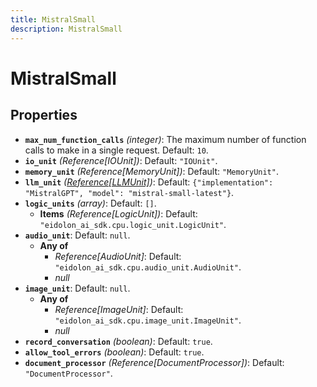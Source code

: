 ```yaml
---
title: MistralSmall
description: MistralSmall
---
```

# MistralSmall

## Properties

- **`max_num_function_calls`** *(integer)*: The maximum number of function calls to make in a single request. Default: `10`.
- **`io_unit`** *(Reference[IOUnit])*: Default: `"IOUnit"`.
- **`memory_unit`** *(Reference[MemoryUnit])*: Default: `"MemoryUnit"`.
- **`llm_unit`** *([Reference[LLMUnit]](/docs/components/llmunit/overview/))*: Default: `{"implementation": "MistralGPT", "model": "mistral-small-latest"}`.
- **`logic_units`** *(array)*: Default: `[]`.
  - **Items** *(Reference[LogicUnit])*: Default: `"eidolon_ai_sdk.cpu.logic_unit.LogicUnit"`.
- **`audio_unit`**: Default: `null`.
  - **Any of**
    - *Reference[AudioUnit]*: Default: `"eidolon_ai_sdk.cpu.audio_unit.AudioUnit"`.
    - *null*
- **`image_unit`**: Default: `null`.
  - **Any of**
    - *Reference[ImageUnit]*: Default: `"eidolon_ai_sdk.cpu.image_unit.ImageUnit"`.
    - *null*
- **`record_conversation`** *(boolean)*: Default: `true`.
- **`allow_tool_errors`** *(boolean)*: Default: `true`.
- **`document_processor`** *(Reference[DocumentProcessor])*: Default: `"DocumentProcessor"`.
